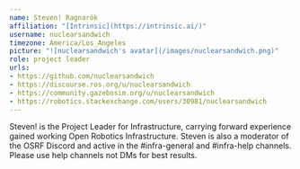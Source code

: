 ```yaml
---
name: Steven! Ragnarök
affiliation: "[Intrinsic](https://intrinsic.ai/)"
username: nuclearsandwich
timezone: America/Los_Angeles
picture: "![nuclearsandwich's avatar](/images/nuclearsandwich.png)"
role: project leader
urls:
- https://github.com/nuclearsandwich
- https://discourse.ros.org/u/nuclearsandwich
- https://community.gazebosim.org/u/nuclearsandwich
- https://robotics.stackexchange.com/users/30981/nuclearsandwich
---
```

Steven! is the Project Leader for Infrastructure, carrying forward experience gained working Open Robotics Infrastructure.
Steven is also a moderator of the OSRF Discord and active in the #infra-general and #infra-help channels.
Please use help channels not DMs for best results.
